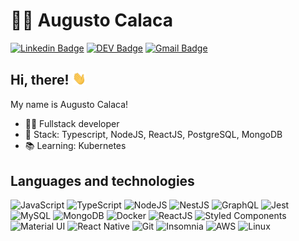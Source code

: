 # :man_technologist: Augusto Calaca

[![Linkedin Badge](https://img.shields.io/badge/-LinkedIn-blue?style=for-the-badge&logo=Linkedin&logoColor=white&link=https://www.linkedin.com/in/augusto-calaca/)](https://www.linkedin.com/in/augusto-calaca/)
[![DEV Badge](https://img.shields.io/badge/-DEV-black?style=for-the-badge&logo=Dev.to&logoColor=white&link=https://dev.to/augustocalaca)](https://dev.to/augustocalaca)
[![Gmail Badge](https://img.shields.io/badge/-Gmail-c14438?style=for-the-badge&logo=Gmail&logoColor=white&link=mailto:augustocalaca2@gmail.com)](mailto:augustocalaca2@gmail.com)

## Hi, there! <img src="https://github.com/AugustoCalaca/AugustoCalaca/blob/main/assets/hi.gif" width="22">

My name is Augusto Calaca!

- :office_worker: Fullstack developer
- :blue_heart: Stack: Typescript, NodeJS, ReactJS, PostgreSQL, MongoDB
- :books: Learning: Kubernetes

## Languages and technologies

  ![JavaScript](https://img.shields.io/badge/-Javascript-F7DF1E?style=flat-square&logo=javascript&logoColor=white)
  ![TypeScript](https://img.shields.io/badge/-Typescript-0077C6?style=flat-square&logo=typescript&logoColor=white)
  ![NodeJS](https://img.shields.io/badge/-NodeJS-43853d?style=flat-square&logo=Node.js&logoColor=white)
  ![NestJS](https://img.shields.io/badge/-NestJS-E0234E?style=flat-square&logo=nestjs&logoColor=white)
  ![GraphQL](https://img.shields.io/badge/-GraphQL-E10098?style=flat-square&logo=graphql&logoColor=white)
  ![Jest](https://img.shields.io/badge/-Jest-C21325?style=flat-square&logo=jest&logoColor=white)
  ![MySQL](https://img.shields.io/badge/-MySQL-00758F?style=flat-square&logo=mysql&logoColor=white)
  ![MongoDB](https://img.shields.io/badge/-MongoDB-13aa52?style=flat-square&logo=mongodb&logoColor=white)
  ![Docker](https://img.shields.io/badge/-Docker-46a2f1?style=flat-square&logo=docker&logoColor=white)
  ![ReactJS](https://img.shields.io/badge/-ReactJS-45b8d8?style=flat-square&logo=react&logoColor=white)
  ![Styled Components](https://img.shields.io/badge/-Styled_Components-db7092?style=flat-square&logo=styled-components&logoColor=white)
  ![Material UI](https://img.shields.io/badge/-MaterialUI-007FFF?style=flat-square&logo=mui&logoColor=white)
  ![React Native](https://img.shields.io/badge/-React%20Native-45b8d8?style=flat-square&logo=react&logoColor=white)
  ![Git](https://img.shields.io/badge/-Git-F05032?style=flat-square&logo=git&logoColor=white)
  ![Insomnia](https://img.shields.io/badge/-Insomnia-5849BE?style=flat-square&logo=insomnia&logoColor=white)
  ![AWS](https://img.shields.io/badge/Amazon%20Web%20Services-232F3E?style=flat-square&logo=amazon-aws)
  ![Linux](https://img.shields.io/badge/-Linux-FCC624?style=flat-square&logo=linux&logoColor=white)